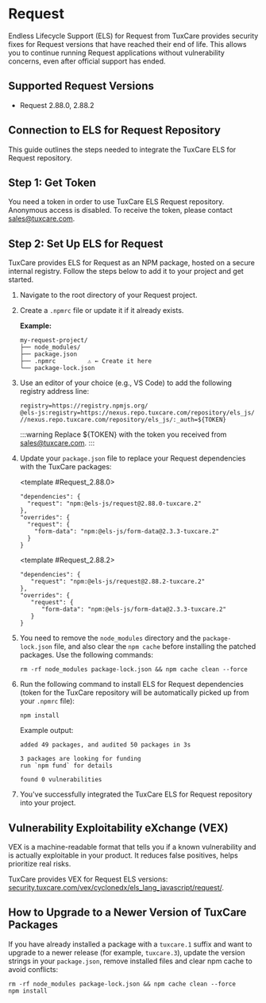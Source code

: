 # Request

Endless Lifecycle Support (ELS) for Request from TuxCare provides security fixes for Request versions that have reached their end of life. This allows you to continue running Request applications without vulnerability concerns, even after official support has ended.

## Supported Request Versions

* Request 2.88.0, 2.88.2

## Connection to ELS for Request Repository

This guide outlines the steps needed to integrate the TuxCare ELS for Request repository.

## Step 1: Get Token

You need a token in order to use TuxCare ELS Request repository. Anonymous access is disabled. To receive the token, please contact [sales@tuxcare.com](mailto:sales@tuxcare.com).

## Step 2: Set Up ELS for Request

TuxCare provides ELS for Request as an NPM package, hosted on a secure internal registry. Follow the steps below to add it to your project and get started.

1. Navigate to the root directory of your Request project.
2. Create a `.npmrc` file or update it if it already exists.

   **Example:**

   ```text
   my-request-project/
   ├── node_modules/
   ├── package.json
   ├── .npmrc         ⚠️ ← Create it here
   └── package-lock.json
   ```

3. Use an editor of your choice (e.g., VS Code) to add the following registry address line:

   <CodeWithCopy>

   ```text
   registry=https://registry.npmjs.org/
   @els-js:registry=https://nexus.repo.tuxcare.com/repository/els_js/
   //nexus.repo.tuxcare.com/repository/els_js/:_auth=${TOKEN}
   ```

   </CodeWithCopy>

   :::warning
   Replace ${TOKEN} with the token you received from [sales@tuxcare.com](mailto:sales@tuxcare.com).
   :::

4. Update your `package.json` file to replace your Request dependencies with the TuxCare packages:

   <TableTabs label="Choose Request version: " >

     <template #Request_2.88.0>

     <CodeWithCopy>

     ```text
     "dependencies": {
       "request": "npm:@els-js/request@2.88.0-tuxcare.2"
     },
     "overrides": {
       "request": {
         "form-data": "npm:@els-js/form-data@2.3.3-tuxcare.2"
       }
     }
     ```

     </CodeWithCopy>

     </template>

     <template #Request_2.88.2>

     <CodeWithCopy>

     ```text
     "dependencies": {
        "request": "npm:@els-js/request@2.88.2-tuxcare.2"
     },
     "overrides": {
        "request": {
           "form-data": "npm:@els-js/form-data@2.3.3-tuxcare.2"
        }
     }
     ```

     </CodeWithCopy>

     </template>

   </TableTabs>

5. You need to remove the `node_modules` directory and the `package-lock.json` file, and also clear the `npm cache` before installing the patched packages. Use the following commands:
   
   <CodeWithCopy>

   ```text
   rm -rf node_modules package-lock.json && npm cache clean --force
   ```

   </CodeWithCopy>

6. Run the following command to install ELS for Request dependencies (token for the TuxCare repository will be automatically picked up from your `.npmrc` file):

   <CodeWithCopy>

   ```text
   npm install
   ```

   </CodeWithCopy>

   Example output:

   ```text
   added 49 packages, and audited 50 packages in 3s

   3 packages are looking for funding
   run `npm fund` for details

   found 0 vulnerabilities
   ```

7. You've successfully integrated the TuxCare ELS for Request repository into your project.

## Vulnerability Exploitability eXchange (VEX) 

VEX is a machine-readable format that tells you if a known vulnerability and is actually exploitable in your product. It reduces false positives, helps prioritize real risks.

TuxCare provides VEX for Request ELS versions: [security.tuxcare.com/vex/cyclonedx/els_lang_javascript/request/](https://security.tuxcare.com/vex/cyclonedx/els_lang_javascript/request/).

## How to Upgrade to a Newer Version of TuxCare Packages

If you have already installed a package with a `tuxcare.1` suffix and want to upgrade to a newer release (for example, `tuxcare.3`), update the version strings in your `package.json`, remove installed files and clear npm cache to avoid conflicts:

  <CodeWithCopy>

  ```text
  rm -rf node_modules package-lock.json && npm cache clean --force
  npm install
  ```

  </CodeWithCopy>
